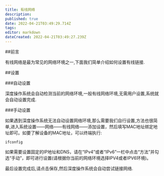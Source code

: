 ```yaml
---
title: 有线网络
description: 
published: true
date: 2022-04-21T03:49:29.714Z
tags: 
editor: markdown
dateCreated: 2022-04-21T03:49:27.239Z
---
```




##前言

有线网络是最为常见的网络环境之一,下面我们简单介绍如何设置有线链接.

##设置

###自动设置

深度操作系统会自动检测当前的网络环境,一般有线网络环境,无需用户设置,系统就会自动设置完成.

###手动设置

如果遇到深度操作系统无法自动设置网络环境,那么需要我们自行设置,方法也很简单,进入系统设置——网络——有线网络——添加设置，然后填写MAC地址绑定地址即可。如要了解设备的MAC地址，可以终端执行:

    ifconfig 

如果需要设置固定的IP地址和DNS，请在“IPv4”或者“IPv6”一栏中点击“方法”并勾选“手动”，即可进行设置(请根据你当前的网络环境选择IPV4或者IPV6环境)。

最后设置完成后,请点击保存,然后深度操作系统会自动尝试链接网络.
